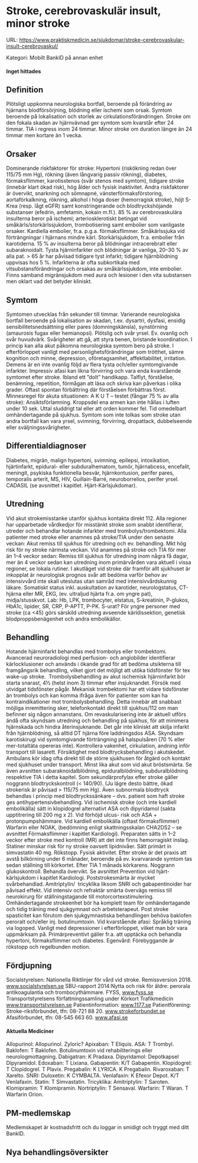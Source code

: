 # Stroke, cerebrovaskulär insult, minor stroke

URL: https://www.praktiskmedicin.se/sjukdomar/stroke-cerebrovaskular-insult-cerebrovaskul/



Kategori: Mobilt BankID på annan enhet

#### Inget hittades

## Definition

Plötsligt uppkomna neurologiska bortfall, beroende på förändring av hjärnans blodförsörjning, blödning eller ischemi som orsak. Symtom beroende på lokalisation och storlek av cirkulationsförändringen. Stroke om den fokala skadan av hjärnvävnad ger symtom som kvarstår efter 24 timmar. TIA i regress inom 24 timmar. Minor stroke om duration längre än 24 timmar men kortare än 1 vecka.

## Orsaker

Dominerande riskfaktorer för stroke: Hypertoni (riskökning redan över 115/75 mm Hg), rökning (även långvarig passiv rökning), diabetes, förmaksflimmer, karotisstenos (svår stenos med symtom), tidigare stroke (innebär klart ökad risk), hög ålder och fysisk inaktivitet. Andra riskfaktorer är övervikt, snarkning och sömnapné, vänsterförmaksförstoring, aortaförkalkning, rökning, alkohol i höga doser (hemorragisk stroke), höjt S-Krea (resp. lågt eGFR) samt konstringerande och blodtryckshöjande substanser (efedrin, amfetamin, kokain m.fl.).
85 % av cerebrovaskulära insulterna beror på ischemi; arteriosklerotiskt betingat vid småkärls/storkärlssjukdom, trombotisering samt embolier som vanligaste orsaker. Kardiella embolier, fr.a. p.g.a. förmaksflimmer. Småkärlssjuka vid förträngningar i hjärnans mindre kärl. Storkärlsjukdom, fr.a. embolier från karotiderna. 15 % av insulterna beror på blödningar intracerebralt eller subaraknoidalt.
Tysta hjärninfarkter och blödningar är vanliga, 20–30 % av alla pat. > 65 år har påvisad tidigare tyst infarkt; tidigare hjärnblödning uppvisas hos 5 %. Infarkterna är ofta subkortikala med vitsubstansförändringar och orsakas av småkärlssjukdom, inte embolier. Finns samband migränsjukdom med aura och lesioner i den vita substansen men oklart vad det betyder kliniskt.

## Symtom

Symtomen utvecklas från sekunder till timmar. Varierande neurologiska bortfall beroende på lokalisation av skadan, t.ex. dysartri, dysfasi, ensidig sensibilitetsnedsättning eller pares (domningskänsla), synstörning (amaurosis fugax eller hemianopsi). Plötslig och svår yrsel. Ev. ovanlig och svår huvudvärk. Svårigheter att gå, att styra benen, bristande koordination.
I princip kan alla akut påkomna neurologiska symtom bero på stroke.
I efterförloppet vanligt med personlighetsförändringar som trötthet, sämre kognition och minne, depression, oföretagsamhet, affektlabilitet, irritation. Demens är en inte ovanlig följd av flera tysta och/eller symtomgivande infarkter.
Impressiv afasi kan likna förvirring och vara enda kvarstående symtomet efter stroke. Ibland ett ”dolt” handikapp. Talflyt, förståelse, benämning, repetition, förmågan att läsa och skriva kan påverkas i olika grader. Oftast spontan förbättring där förståelsen förbättras först.
Minnesregel för akuta situationen: A K U T – testet (fångar 75 % av alla stroke):
Ansiktsförlamning.
Kroppsdel ena armen kan inte hållas i luften under 10 sek.
Uttal sluddrigt tal eller att orden kommer fel.
Tid omedelbart omhändertagande på sjukhus.
Symtom som inte tolkas som stroke utan andra bortfall kan vara yrsel, svimning, förvirring, dropattack, dubbelseende eller sväljningssvårigheter.

## Differentialdiagnoser

Diabetes, migrän, malign hypertoni, svimning, epilepsi, intoxikation, hjärtinfarkt, epidural- eller subduralhematom, tumör, hjärnabcess, encefalit, meningit, psykiska funktionella besvär, hjärnkontusion, perifer pares, temporalis arterit, MS, HIV, Guillain-Barré, neuroborrelios, perifer yrsel. CADASIL (se avsnittet i kapitlet. Hjärt-Kärlsjukdomar).

## Utredning

Vid akut strokemisstanke utanför sjukhus kontakta direkt 112. Alla regioner har upparbetade vårdkedjor för misstänkt stroke som snabbt identifierar, utreder och behandlar hotande infarkter med trombolys/trombektomi.
Alla patienter med stroke eller anamnes på stroke/TIA under den senaste veckan: Akut remiss till sjukhus för utredning och ev. behandling. Mkt hög risk för ny stroke närmsta veckan. Vid anamnes på stroke och TIA för mer än 1–4 veckor sedan: Remiss till sjukhus för utredning inom några få dagar, mer än 4 veckor sedan kan utredning inom primärvården vara aktuell i vissa regioner, se lokala rutiner. I akutläget vid stroke där framför allt sjukhuset är inkopplat är neurologisk prognos svår att bedöma varför behov av intensivvård inte skall uteslutas utan samråd med intensivvårdskunnig läkare.
Somatiskt status inkl. auskultation av karotider, neurologstatus, CT-hjärna eller MR, EKG, (ev. ultraljud hjärta fr.a. om yngre pat), midja/stusskvot. Lab: Hb, LPK, trombocyter, elstatus, S-kreatinin, P-glukos, HbA1c, lipider, SR, CRP, P-APTT, P-PK. S-urat?
För yngre personer med stroke (ca <45) görs särskild utredning avseende kärldissektion, genetisk blodproppsbenägenhet och andra embolikällor.

## Behandling

Hotande hjärninfarkt behandlas med trombolys eller trombektomi. Avancerad neuroradiologi med perfusion- och angiobilder identifierar kärlocklusioner och används i ökande grad för att bedöma utsikterna till framgångsrik behandling, vilket gjort det möjligt att utöka tidsfönster för tex wake-up stroke.  Trombolysbehandling av akut ischemisk hjärninfarkt bör starta snarast, 4½ (helst inom 3) timmar efter insjuknandet. Försök med utvidgat tidsfönster pågår. Mekanisk trombektomi har ett vidare tidsfönster än trombolys och kan komma ifråga även för patienter som kan ha kontraindikationer mot trombolysbehandling. Detta innebär att snabbast möjliga inremittering sker, telefonkontakt direkt till sjukhus/112 om man befinner sig någon annanstans.
Om revaskularisering inte är aktuell utförs ändå ofta skyndsam utredning och behandling på sjukhus, för att minimera hjärnskada och hindra återinsjuknande. Det går inte kliniskt att skilja infarkt från hjärnblödning, så alltid DT hjärna före laddningsdos ASA.
Skyndsam karotiskirugi vid symtomgivande förträngning på halspulsåren (70 % eller mer-totaltäta opereras inte). Kontrollera vakenhet, cirkulation, andning inför transport till lasarett. Försiktighet med blodtrycksbehandling i akutskedet. Ambulans kör idag ofta direkt till de större sjukhusen för åtgärd och kontakt med sjukhuset under transport. Minst lika akut som vid akut bröstsmärta.
Se även avsnitten subaraknoidalblödning, epiduralblödning, subduralblödning respektive TIA i detta kapitel.
Som sekundärprofylax efter stroke gäller noggrann blodtryckskontroll (< 140/90). (Ju lägre desto bättre, ökad strokerisk är påvisad > 115/75 mm Hg). Även subnormala blodtryck behandlas i princip med blodtryckssänkare – dvs. patient som haft stroke ges antihypertensivbehandling. Vid ischemisk stroke (och inte kardiell embolikälla) sätt in klopidogrel alternativt ASA och dipyridamol (sakta upptitrering till 200 mg x 2). Vid förhöjd ulcus- risk och ASA + protonpumpshämmare.
Vid kardiell embolikälla (oftast förmaksflimmer) Warfarin eller NOAK, (bedömning enligt skattningsskalan CHA2DS2 – se avsnittet Förmaksflimmer i kapitlet Kardiologi). Preparaten sätts in 1–2 veckor efter stroke med kontroll (MR) att det inte finns hemorragiskt inslag.
Statiner minskar risk för ny stroke oavsett lipidnivåer. Sätt primärt in simvastatin 40 mg. Rökstopp. Fysisk aktivitet. Efter stroke är det praxis att avstå bilkörning under 6 månader, beroende på ev. kvarvarande symtom tas sedan ställning till körkortet. Efter TIA 1 månads körkarens. Noggrann glukoskontroll. Behandla övervikt. Se avsnittet Prevention vid hjärt-kärlsjukdom i kapitlet Kardiologi.
Poststrokesmärta är mycket svårbehandlad. Amitriptylin/  tricyklika liksom SNRI och gabapentinoider har påvisad effekt. Vid intensiv och refraktär smärta övervägs remiss till neurokirurg för ställningstagande till motorcortexstimulering.
Omhändertagande strokeenhet bör ha komplett team för omhändertagande och tidig träning med sjukgymnast och arbetsterapeut. Post stroke spasticitet kan förutom den sjukgymnastiska behandlingen behöva baklofen peroralt och/eller inj. botulinumtoxin.
Vid kvarstående afasi: Språklig träning via logoped. Vanligt med depressioner i efterförloppet, vilket man bör vara uppmärksam på.
Primärpreventivt gäller fr.a. att upptäcka och behandla hypertoni, förmaksflimmer och diabetes.
Egenvård: Förebyggande är rökstopp och regelbunden motion.

## Fördjupning

Socialstyrelsen: Nationella Riktlinjer för vård vid stroke. Remissversion 2018. www.socialstyrelsen.se SBU-rapport 2014:Nytta och risk för äldre: perorala antikoagulantia och trombocythämmare. FYSS, www.fyss.se
Transportstyrelsens författningssamling under Körkort Trafikmedicin www.transportstyrelsen.se
Patientinformation: www.1177.se
Patientförening: Stroke-riksförbundet, tfn: 08-721 88 20. www.strokeforbundet.se
Afasiförbundet, tfn: 08-545 663 60. www.afasi.se

#### Aktuella Mediciner

Allopurinol: Allopurinol. Zyloric?
Apixaban: T Eliquis.
ASA: T Trombyl.
Baklofen: T Baklofen.
Botulinumtoxin vid rehabiliterings eller neurologmottagning.
Dabigatran: K Pradaxa.
Dipyridamol: Depotkapsel Dipyramidol.
Edoxaban: T Lixiana.
Gabapentin: K/T Gabapentin.
Klopidogrel: T Clopidogrel. T Plavix.
Pregabalin: K LYRICA. K Pregabalin.
Rivaroxaban: T Xarelto.
SNRI: Duloxetin: K CYMBALTA. Venlafaxin: K Efexor Depot. K/T Venlafaxin.
Statin: T Simvastatin.
Tricyklika: Amitriptylin: T Saroten. Klomipramin: T Klomipramin. Nortriptylin: T Sensaval.
Warfarin: T Waran. T Warfarin Orion.

## PM-medlemskap

Medlemskapet är kostnadsfritt och du loggar in smidigt och tryggt med ditt BankID.

## Nya behandlingsöversikter

